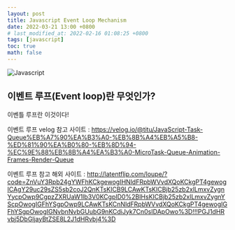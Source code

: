```yaml
---
layout: post
title: Javascript Event Loop Mechanism
date: 2022-03-21 13:00 +0800
# last_modified_at: 2022-02-16 01:08:25 +0800
tags: [javascript]
toc: true
math: false
---
```


![Javascript](https://upload.wikimedia.org/wikipedia/commons/thumb/9/99/Unofficial_JavaScript_logo_2.svg/480px-Unofficial_JavaScript_logo_2.svg.png)

## 이벤트 루프(Event loop)란 무엇인가?

이벤틀 루프란 이것이다!

이벤트 루프 velog 참고 사이트 : https://velog.io/@titu/JavaScript-Task-Queue%EB%A7%90%EA%B3%A0-%EB%8B%A4%EB%A5%B8-%ED%81%90%EA%B0%80-%EB%8D%94-%EC%9E%88%EB%8B%A4%EA%B3%A0-MicroTask-Queue-Animation-Frames-Render-Queue

이벤트 루프 참고 해외 사이트 : http://latentflip.com/loupe/?code=ZnVuY3Rpb24gYWFhKCkgewogIHNldFRpbWVvdXQoKCkgPT4gewogICAgY29uc29sZS5sb2coJ2QnKTsKICB9LCAwKTsKICBjb25zb2xlLmxvZygnYycpOwp9CgpzZXRUaW1lb3V0KCgpID0%2BIHsKICBjb25zb2xlLmxvZygnYScpOwogIGFhYSgpOwp9LCAwKTsKCnNldFRpbWVvdXQoKCkgPT4gewogIGFhYSgpOwogIGNvbnNvbGUubG9nKCdiJyk7Cn0sIDApOwo%3D!!!PGJ1dHRvbj5DbGljayBtZSE8L2J1dHRvbj4%3D
